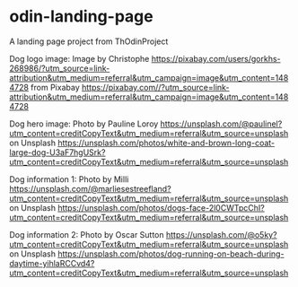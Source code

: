 # odin-landing-page
A landing page project from ThOdinProject

Dog logo image: 
Image by Christophe     https://pixabay.com/users/gorkhs-268986/?utm_source=link-attribution&utm_medium=referral&utm_campaign=image&utm_content=1484728 
from Pixabay            https://pixabay.com//?utm_source=link-attribution&utm_medium=referral&utm_campaign=image&utm_content=1484728 

Dog hero image:
Photo by Pauline Loroy  https://unsplash.com/@paulinel?utm_content=creditCopyText&utm_medium=referral&utm_source=unsplash  
on Unsplash             https://unsplash.com/photos/white-and-brown-long-coat-large-dog-U3aF7hgUSrk?utm_content=creditCopyText&utm_medium=referral&utm_source=unsplash

Dog information 1:
Photo by Milli          https://unsplash.com/@marliesestreefland?utm_content=creditCopyText&utm_medium=referral&utm_source=unsplash
on Unsplash             https://unsplash.com/photos/dogs-face-2l0CWTpcChI?utm_content=creditCopyText&utm_medium=referral&utm_source=unsplash

Dog information 2:
Photo by Oscar Sutton   https://unsplash.com/@o5ky?utm_content=creditCopyText&utm_medium=referral&utm_source=unsplash
on Unsplash             https://unsplash.com/photos/dog-running-on-beach-during-daytime-yihlaRCCvd4?utm_content=creditCopyText&utm_medium=referral&utm_source=unsplash
  